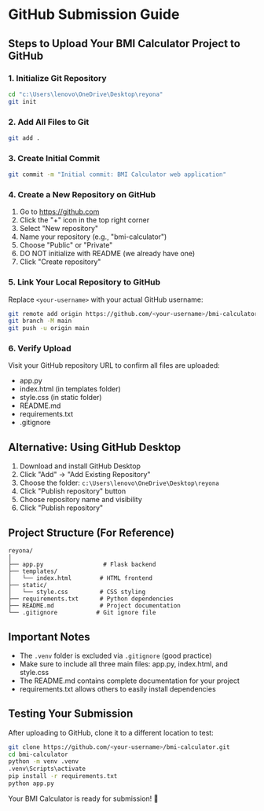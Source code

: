 # GitHub Submission Guide

## Steps to Upload Your BMI Calculator Project to GitHub

### 1. Initialize Git Repository

```bash
cd "c:\Users\lenovo\OneDrive\Desktop\reyona"
git init
```

### 2. Add All Files to Git

```bash
git add .
```

### 3. Create Initial Commit

```bash
git commit -m "Initial commit: BMI Calculator web application"
```

### 4. Create a New Repository on GitHub

1. Go to https://github.com
2. Click the "+" icon in the top right corner
3. Select "New repository"
4. Name your repository (e.g., "bmi-calculator")
5. Choose "Public" or "Private"
6. DO NOT initialize with README (we already have one)
7. Click "Create repository"

### 5. Link Your Local Repository to GitHub

Replace `<your-username>` with your actual GitHub username:

```bash
git remote add origin https://github.com/<your-username>/bmi-calculator.git
git branch -M main
git push -u origin main
```

### 6. Verify Upload

Visit your GitHub repository URL to confirm all files are uploaded:
- app.py
- index.html (in templates folder)
- style.css (in static folder)
- README.md
- requirements.txt
- .gitignore

## Alternative: Using GitHub Desktop

1. Download and install GitHub Desktop
2. Click "Add" → "Add Existing Repository"
3. Choose the folder: `c:\Users\lenovo\OneDrive\Desktop\reyona`
4. Click "Publish repository" button
5. Choose repository name and visibility
6. Click "Publish repository"

## Project Structure (For Reference)

```
reyona/
│
├── app.py                 # Flask backend
├── templates/
│   └── index.html        # HTML frontend
├── static/
│   └── style.css         # CSS styling
├── requirements.txt      # Python dependencies
├── README.md             # Project documentation
└── .gitignore           # Git ignore file
```

## Important Notes

- The `.venv` folder is excluded via `.gitignore` (good practice)
- Make sure to include all three main files: app.py, index.html, and style.css
- The README.md contains complete documentation for your project
- requirements.txt allows others to easily install dependencies

## Testing Your Submission

After uploading to GitHub, clone it to a different location to test:

```bash
git clone https://github.com/<your-username>/bmi-calculator.git
cd bmi-calculator
python -m venv .venv
.venv\Scripts\activate
pip install -r requirements.txt
python app.py
```

Your BMI Calculator is ready for submission! 🎉

